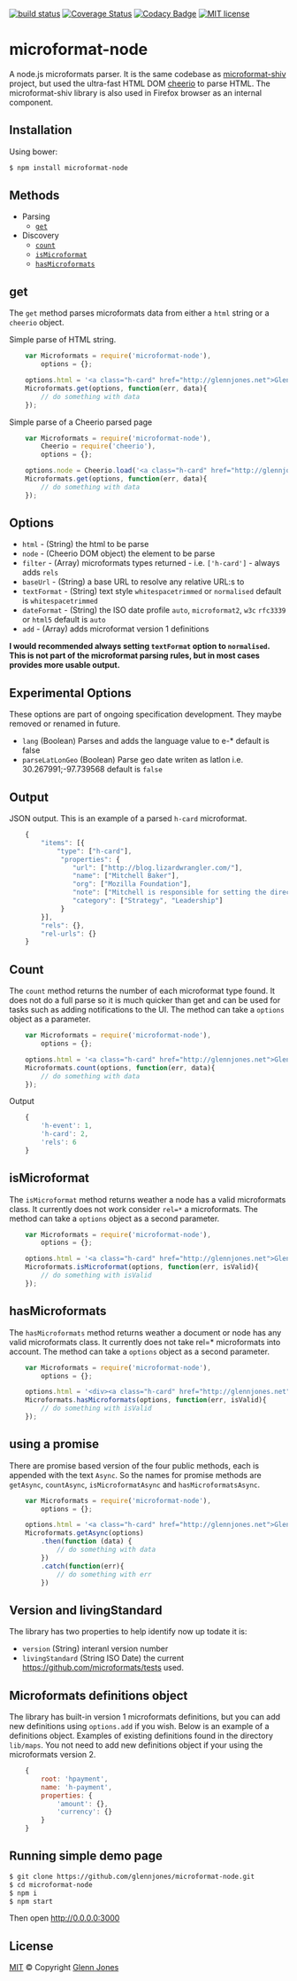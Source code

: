 [![build status](https://img.shields.io/travis/glennjones/microformat-node.svg?style=flat-square)](http://travis-ci.org/glennjones/microformat-node)
[![Coverage Status](https://img.shields.io/coveralls/glennjones/microformat-node/master.svg?style=flat-square)](https://coveralls.io/r/glennjones/microformat-node)
[![Codacy Badge](https://img.shields.io/codacy/grade/20b227b0a05642a2bbc6cecdf07f1387.svg?style=flat-square)](https://www.codacy.com/app/glennjonesnet/microformat-node)
[![MIT license](http://img.shields.io/badge/license-MIT-blue.svg?style=flat-square)](https://raw.github.com/glennjones/microformat-shic/master/license.txt)




microformat-node
================
A node.js microformats parser. It is the same codebase as  [microformat-shiv](https://github.com/glennjones/microformat-shiv) project, but
used the ultra-fast HTML DOM [cheerio]( https://github.com/cheeriojs/cheerio) to parse HTML. The microformat-shiv library is also used in Firefox browser
as an internal component.

Installation
------------

Using bower:

```sh
$ npm install microformat-node
```

Methods
-----
* Parsing
    * [`get`](#get)
* Discovery
    * [`count`](#count)
    * [`isMicroformat`](#isMicroformat)
    * [`hasMicroformats`](#hasMicroformats)


get
-----
The `get` method parses microformats data from either a `html` string or a `cheerio` object.

Simple parse of HTML string.
```javascript
    var Microformats = require('microformat-node'),
        options = {};

    options.html = '<a class="h-card" href="http://glennjones.net">Glenn</a>';
    Microformats.get(options, function(err, data){
        // do something with data
    });
```


Simple parse of a Cheerio parsed page
```javascript
    var Microformats = require('microformat-node'),
        Cheerio = require('cheerio'),
        options = {};

    options.node = Cheerio.load('<a class="h-card" href="http://glennjones.net">Glenn</a>');
    Microformats.get(options, function(err, data){
        // do something with data
    });
```




Options
-------
* `html` - (String) the html to be parse
* `node` - (Cheerio DOM object) the element to be parse
* `filter` - (Array) microformats types returned - i.e. `['h-card']` - always adds `rels`
* `baseUrl` - (String) a base URL to resolve any relative URL:s to
* `textFormat` - (String) text style `whitespacetrimmed` or `normalised` default is `whitespacetrimmed`
* `dateFormat` - (String) the ISO date profile `auto`, `microformat2`, `w3c` `rfc3339` or `html5` default is `auto`
* `add` - (Array) adds microformat version 1 definitions

__I would recommended always setting `textFormat` option to `normalised`. This is not part of the microformat parsing rules, but in most cases provides more usable output.__

Experimental Options
-------
These options are part of ongoing specification development. They maybe removed or renamed in future.
* `lang` (Boolean) Parses and adds the language value to e-* default is false
* `parseLatLonGeo` (Boolean)  Parse geo date writen as latlon i.e. 30.267991;-97.739568
default is `false`


Output
-------
JSON output. This is an example of a parsed `h-card` microformat.
```javascript
    {
        "items": [{
            "type": ["h-card"],
             "properties": {
                "url": ["http://blog.lizardwrangler.com/"],
                "name": ["Mitchell Baker"],
                "org": ["Mozilla Foundation"],
                "note": ["Mitchell is responsible for setting the direction Mozilla ..."],
                "category": ["Strategy", "Leadership"]
             }
        }],
        "rels": {},
        "rel-urls": {}
    }
```
Count
-----
The `count` method returns the number of each microformat type found. It does not do a full parse so it is much quicker
than get and can be used for tasks such as adding notifications to the UI. The method can take a `options` object as a parameter.
```javascript
    var Microformats = require('microformat-node'),
        options = {};

    options.html = '<a class="h-card" href="http://glennjones.net">Glenn</a>';
    Microformats.count(options, function(err, data){
        // do something with data
    });
```
Output
```javascript
    {
        'h-event': 1,
        'h-card': 2,
        'rels': 6
    }
```

isMicroformat
-------------
The `isMicroformat` method returns weather a node has a valid microformats class. It currently does not work consider
`rel=*` a microformats. The method can take a `options` object as a second parameter.
```javascript
    var Microformats = require('microformat-node'),
        options = {};

    options.html = '<a class="h-card" href="http://glennjones.net">Glenn</a>';
    Microformats.isMicroformat(options, function(err, isValid){
        // do something with isValid
    });
```


hasMicroformats
-------------
The `hasMicroformats` method returns weather a document or node has any valid microformats class. It currently does
not take rel=* microformats into account. The method can take a `options` object as a second parameter.
```javascript
    var Microformats = require('microformat-node'),
        options = {};

    options.html = '<div><a class="h-card" href="http://glennjones.net">Glenn</a></div>';
    Microformats.hasMicroformats(options, function(err, isValid){
        // do something with isValid
    });
```

using a promise
-------------
There are promise based version of the four public methods, each is appended with the text `Async`. So the names for promise methods are `getAsync`, `countAsync`, `isMicroformatAsync` and `hasMicroformatsAsync`.

```javascript
    var Microformats = require('microformat-node'),
        options = {};

    options.html = '<a class="h-card" href="http://glennjones.net">Glenn</a>';
    Microformats.getAsync(options)
        .then(function (data) {
            // do something with data
        })
        .catch(function(err){
            // do something with err
        })
```
Version and livingStandard
--------------------------
The library has two properties to help identify now up todate it is:

*  `version` (String) interanl version number
*  `livingStandard` (String ISO Date) the current https://github.com/microformats/tests used.


Microformats definitions object
-------------------------------
The library has built-in version 1 microformats definitions, but you can add new definitions using `options.add` if you wish. Below is an example of a definitions object. Examples of existing definitions found in the directory `lib/maps`. You not need to add new definitions object if your using the microformats version 2.
```javascript
    {
		root: 'hpayment',
		name: 'h-payment',
		properties: {
			'amount': {},
			'currency': {}
		}
	}
```

Running simple demo page
-------------------------------

```sh
$ git clone https://github.com/glennjones/microformat-node.git
$ cd microformat-node
$ npm i
$ npm start
```
Then open http://0.0.0.0:3000

License
-------

[MIT][] © Copyright [Glenn Jones][]

[MIT]: ./License.md
[Glenn Jones]: https://github.com/glennjones

